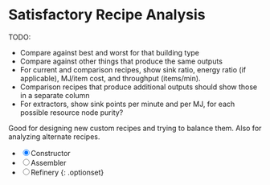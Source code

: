 Satisfactory Recipe Analysis
============================

TODO:
- Compare against best and worst for that building type
- Compare against other things that produce the same outputs
- For current and comparison recipes, show sink ratio, energy ratio (if applicable), MJ/item cost, and throughput (items/min).
- Comparison recipes that produce additional outputs should show those in a separate column
- For extractors, show sink points per minute and per MJ, for each possible resource node purity?

Good for designing new custom recipes and trying to balance them. Also for analyzing alternate recipes.


* <label><input type=radio name=machine value=constructor checked>Constructor</label>
* <label><input type=radio name=machine value=assembler>Assembler</label>
* <label><input type=radio name=machine value=refinery>Refinery</label>
{: .optionset}

<form id=recipe></form>

<!-- One of these works on Sikorsky, one works on GH Pages. The other will 404 either way. -->
<script type=module src="/static/satisfactory-recipes.js"></script>
<script type=module src="satisfactory-recipes.js"></script>
<script>console.warn("Expected one (but not two) 404 errors loading JavaScript files")</script>

<style>
table tr td:not(:first-child) {width: 100%;}
ul.optionset {list-style-type: none; display: flex; padding-left: 0;}
ul.optionset li {list-style-image: none;}
</style>
